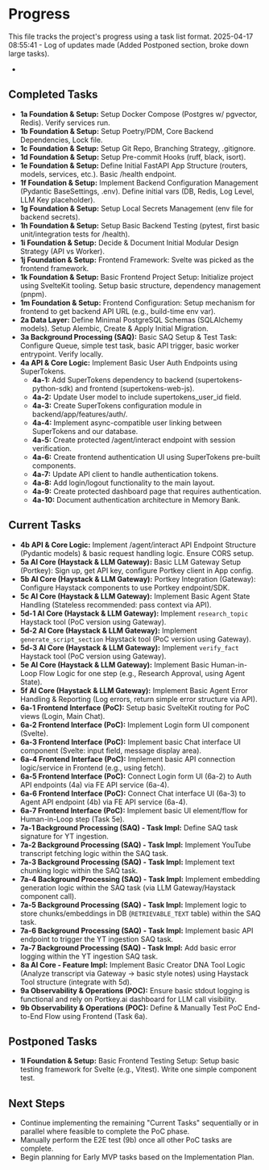 # Progress

This file tracks the project's progress using a task list format.
2025-04-17 08:55:41 - Log of updates made (Added Postponed section, broke down large tasks).

*

## Completed Tasks

* **1a Foundation & Setup:** Setup Docker Compose (Postgres w/ pgvector, Redis). Verify services run.
* **1b Foundation & Setup:** Setup Poetry/PDM, Core Backend Dependencies, Lock file.
* **1c Foundation & Setup:** Setup Git Repo, Branching Strategy, .gitignore.
* **1d Foundation & Setup:** Setup Pre-commit Hooks (ruff, black, isort).
* **1e Foundation & Setup:** Define Initial FastAPI App Structure (routers, models, services, etc.). Basic /health endpoint.
* **1f Foundation & Setup:** Implement Backend Configuration Management (Pydantic BaseSettings, .env). Define initial vars (DB, Redis, Log Level, LLM Key placeholder).
* **1g Foundation & Setup:** Setup Local Secrets Management (env file for backend secrets).
* **1h Foundation & Setup:** Setup Basic Backend Testing (pytest, first basic unit/integration tests for /health).
* **1i Foundation & Setup:** Decide & Document Initial Modular Design Strategy (API vs Worker).
* **1j Foundation & Setup:** Frontend Framework: Svelte was picked as the frontend framework.
* **1k Foundation & Setup:** Basic Frontend Project Setup: Initialize project using SvelteKit tooling. Setup basic structure, dependency management (pnpm).
* **1m Foundation & Setup:** Frontend Configuration: Setup mechanism for frontend to get backend API URL (e.g., build-time env var).
* **2a Data Layer:** Define Minimal PostgreSQL Schemas (SQLAlchemy models). Setup Alembic, Create & Apply Initial Migration.
* **3a Background Processing (SAQ):** Basic SAQ Setup & Test Task: Configure Queue, simple test task, basic API trigger, basic worker entrypoint. Verify locally.
* **4a API & Core Logic:** Implement Basic User Auth Endpoints using SuperTokens.
  * **4a-1:** Add SuperTokens dependency to backend (supertokens-python-sdk) and frontend (supertokens-web-js).
  * **4a-2:** Update User model to include supertokens_user_id field.
  * **4a-3:** Create SuperTokens configuration module in backend/app/features/auth/.
  * **4a-4:** Implement async-compatible user linking between SuperTokens and our database.
  * **4a-5:** Create protected /agent/interact endpoint with session verification.
  * **4a-6:** Create frontend authentication UI using SuperTokens pre-built components.
  * **4a-7:** Update API client to handle authentication tokens.
  * **4a-8:** Add login/logout functionality to the main layout.
  * **4a-9:** Create protected dashboard page that requires authentication.
  * **4a-10:** Document authentication architecture in Memory Bank.

## Current Tasks

* **4b API & Core Logic:** Implement /agent/interact API Endpoint Structure (Pydantic models) & basic request handling logic. Ensure CORS setup.
* **5a AI Core (Haystack & LLM Gateway):** Basic LLM Gateway Setup (Portkey): Sign up, get API key, configure Portkey client in App config.
* **5b AI Core (Haystack & LLM Gateway):** Portkey Integration (Gateway): Configure Haystack components to use Portkey endpoint/SDK.
* **5c AI Core (Haystack & LLM Gateway):** Implement Basic Agent State Handling (Stateless recommended: pass context via API).
* **5d-1 AI Core (Haystack & LLM Gateway):** Implement `research_topic` Haystack tool (PoC version using Gateway).
* **5d-2 AI Core (Haystack & LLM Gateway):** Implement `generate_script_section` Haystack tool (PoC version using Gateway).
* **5d-3 AI Core (Haystack & LLM Gateway):** Implement `verify_fact` Haystack tool (PoC version using Gateway).
* **5e AI Core (Haystack & LLM Gateway):** Implement Basic Human-in-Loop Flow Logic for one step (e.g., Research Approval, using Agent State).
* **5f AI Core (Haystack & LLM Gateway):** Implement Basic Agent Error Handling & Reporting (Log errors, return simple error structure via API).
* **6a-1 Frontend Interface (PoC):** Setup basic SvelteKit routing for PoC views (Login, Main Chat).
* **6a-2 Frontend Interface (PoC):** Implement Login form UI component (Svelte).
* **6a-3 Frontend Interface (PoC):** Implement basic Chat interface UI component (Svelte: input field, message display area).
* **6a-4 Frontend Interface (PoC):** Implement basic API connection logic/service in Frontend (e.g., using fetch).
* **6a-5 Frontend Interface (PoC):** Connect Login form UI (6a-2) to Auth API endpoints (4a) via FE API service (6a-4).
* **6a-6 Frontend Interface (PoC):** Connect Chat interface UI (6a-3) to Agent API endpoint (4b) via FE API service (6a-4).
* **6a-7 Frontend Interface (PoC):** Implement basic UI element/flow for Human-in-Loop step (Task 5e).
* **7a-1 Background Processing (SAQ) - Task Impl:** Define SAQ task signature for YT ingestion.
* **7a-2 Background Processing (SAQ) - Task Impl:** Implement YouTube transcript fetching logic within the SAQ task.
* **7a-3 Background Processing (SAQ) - Task Impl:** Implement text chunking logic within the SAQ task.
* **7a-4 Background Processing (SAQ) - Task Impl:** Implement embedding generation logic within the SAQ task (via LLM Gateway/Haystack component call).
* **7a-5 Background Processing (SAQ) - Task Impl:** Implement logic to store chunks/embeddings in DB (`RETRIEVABLE_TEXT` table) within the SAQ task.
* **7a-6 Background Processing (SAQ) - Task Impl:** Implement basic API endpoint to trigger the YT ingestion SAQ task.
* **7a-7 Background Processing (SAQ) - Task Impl:** Add basic error logging within the YT ingestion SAQ task.
* **8a AI Core - Feature Impl:** Implement Basic Creator DNA Tool Logic (Analyze transcript via Gateway -> basic style notes) using Haystack Tool structure (integrate with 5d).
* **9a Observability & Operations (POC):** Ensure basic stdout logging is functional and rely on Portkey.ai dashboard for LLM call visibility.
* **9b Observability & Operations (POC):** Define & Manually Test PoC End-to-End Flow using Frontend (Task 6a).

## Postponed Tasks

* **1l Foundation & Setup:** Basic Frontend Testing Setup: Setup basic testing framework for Svelte (e.g., Vitest). Write one simple component test.

## Next Steps

* Continue implementing the remaining "Current Tasks" sequentially or in parallel where feasible to complete the PoC phase.
* Manually perform the E2E test (9b) once all other PoC tasks are complete.
* Begin planning for Early MVP tasks based on the Implementation Plan.

#####
